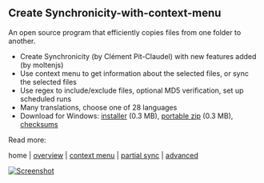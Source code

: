 
## Create Synchronicity-with-context-menu

An open source program that efficiently copies files from one folder to another.

* Create Synchronicity (by Clément Pit-Claudel) with new features added (by moltenjs)
* Use context menu to get information about the selected files, or sync the selected files
* Use regex to include/exclude files, optional MD5 verification, set up scheduled runs
* Many translations, choose one of 28 languages
* Download for Windows: [installer](https://github.com/moltenjs/create_synchronicity_context_menu/releases/download/v6.0/win32_create_sync_context_menu.exe)  (0.3 MB), [portable zip](https://github.com/moltenjs/create_synchronicity_context_menu/releases/download/v6.0/win32_create_sync_context_menu.zip) (0.3 MB), [checksums](https://moltenjs.com/page/create-sync/doc/checksums.html)

Read more:

home | [overview](https://moltenjs.com/page/create-sync/doc/overview.html) | [context menu](https://moltenjs.com/page/create-sync/doc/context-menu.html) | [partial sync](https://moltenjs.com/page/create-sync/doc/partial-sync.html) | [advanced](https://moltenjs.com/page/create-sync/doc/advanced.html)

<a href="#">![Screenshot](https://moltenjs.com/page/create-sync/doc/img/home.png)</a>

